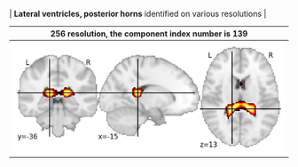 


| **Lateral ventricles, posterior horns** identified on various resolutions |

| 256 resolution, the component index number is 139|  
|:---:|  
| ![Component 256](../256/final/139.jpg "From component 256: Lateral ventricles, posterior horns") |